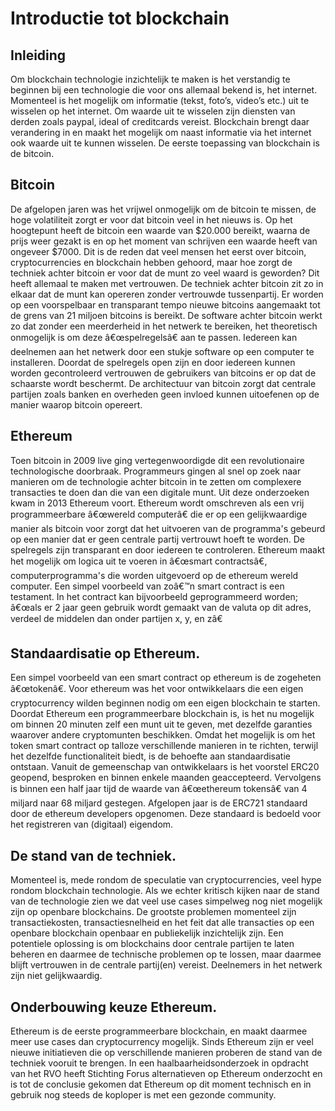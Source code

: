 # Introductie tot blockchain

## Inleiding
Om blockchain technologie inzichtelijk te maken is het verstandig te beginnen bij een technologie die voor ons allemaal bekend is, het internet. Momenteel is het mogelijk om informatie (tekst, foto’s, video’s etc.) uit te wisselen op het internet. Om waarde uit te wisselen zijn diensten van derden zoals paypal, ideal of creditcards vereist. Blockchain brengt daar verandering in en maakt het mogelijk om naast informatie via het internet ook waarde uit te kunnen wisselen. De eerste toepassing van blockchain is de bitcoin.

## Bitcoin
De afgelopen jaren was het vrijwel onmogelijk om de bitcoin te missen, de hoge volatiliteit zorgt er voor dat bitcoin veel in het nieuws is. Op het hoogtepunt heeft de bitcoin een waarde van $20.000 bereikt, waarna de prijs weer gezakt is en op het moment van schrijven een waarde heeft van ongeveer $7000. Dit is de reden dat veel mensen het eerst over bitcoin, cryptocurrencies en blockchain hebben gehoord, maar hoe zorgt de techniek achter bitcoin er voor dat de munt zo veel waard is geworden? Dit heeft allemaal te maken met vertrouwen. De techniek achter bitcoin zit zo in elkaar dat de munt kan opereren zonder vertrouwde tussenpartij. Er worden op een voorspelbaar en transparant tempo nieuwe bitcoins aangemaakt tot de grens van 21 miljoen bitcoins is bereikt. De software achter bitcoin werkt zo dat zonder een meerderheid in het netwerk te bereiken, het theoretisch onmogelijk is om deze â€œspelregelsâ€ aan te passen. Iedereen kan deelnemen aan het netwerk door een stukje software op een computer te installeren. Doordat de spelregels open zijn en door iedereen kunnen worden gecontroleerd vertrouwen de gebruikers van bitcoins er op dat de schaarste wordt beschermt. De architectuur van bitcoin zorgt dat centrale partijen zoals banken en overheden geen invloed kunnen uitoefenen op de manier waarop bitcoin opereert.

## Ethereum
Toen bitcoin in 2009 live ging vertegenwoordigde dit een revolutionaire technologische doorbraak. Programmeurs gingen al snel op zoek naar manieren om de technologie achter bitcoin in te zetten om complexere transacties te doen dan die van een digitale munt. Uit deze onderzoeken kwam in 2013 Ethereum voort. Ethereum wordt omschreven als een vrij programmeerbare â€œwereld computerâ€ die er op een gelijkwaardige manier als bitcoin voor zorgt dat het uitvoeren van de programma's gebeurd op een manier dat er geen centrale partij vertrouwt hoeft te worden. De spelregels zijn transparant en door iedereen te controleren. Ethereum maakt het mogelijk om logica uit te voeren in â€œsmart contractsâ€, computerprogramma's die worden uitgevoerd op de ethereum wereld computer. Een simpel voorbeeld van zoâ€™n smart contract is een testament. In het contract kan bijvoorbeeld geprogrammeerd worden; â€œals er 2 jaar geen gebruik wordt gemaakt van de valuta op dit adres, verdeel de middelen dan onder partijen x, y, en zâ€ 

## Standaardisatie op Ethereum.
Een simpel voorbeeld van een smart contract op ethereum is de zogeheten â€œtokenâ€. Voor ethereum was het voor ontwikkelaars die een eigen cryptocurrency wilden beginnen nodig om een eigen blockchain te starten. Doordat Ethereum een programmeerbare blockchain is, is het nu mogelijk om binnen 20 minuten zelf een munt uit te geven, met dezelfde garanties waarover andere cryptomunten beschikken. Omdat het mogelijk is om het token smart contract op talloze verschillende manieren in te richten, terwijl het dezelfde functionaliteit biedt, is de behoefte aan standaardisatie ontstaan. Vanuit de gemeenschap van ontwikkelaars is het voorstel ERC20 geopend, besproken en binnen enkele maanden geaccepteerd. Vervolgens is binnen een half jaar tijd de waarde van â€œethereum tokensâ€ van 4 miljard naar 68 miljard gestegen. Afgelopen jaar is de ERC721 standaard door de ethereum developers opgenomen. Deze standaard is bedoeld voor het registreren van (digitaal) eigendom.

## De stand van de techniek.
Momenteel is, mede rondom de speculatie van cryptocurrencies, veel hype rondom blockchain technologie. Als we echter kritisch kijken naar de stand van de technologie zien we dat veel use cases simpelweg nog niet mogelijk zijn op openbare blockchains. De grootste problemen momenteel zijn transactiekosten, transactiesnelheid en het feit dat alle transacties op een openbare blockchain openbaar en publiekelijk inzichtelijk zijn. Een potentiele oplossing is om blockchains door centrale partijen te laten beheren en daarmee de technische problemen op te lossen, maar daarmee blijft vertrouwen in de centrale partij(en) vereist. Deelnemers in het netwerk zijn niet gelijkwaardig.

## Onderbouwing keuze Ethereum.
Ethereum is de eerste programmeerbare blockchain, en maakt daarmee meer use cases dan cryptocurrency mogelijk. Sinds Ethereum zijn er veel nieuwe initiatieven die op verschillende manieren proberen de stand van de techniek vooruit te brengen. In een haalbaarheidsonderzoek in opdracht van het RVO heeft Stichting Forus alternatieven op Ethereum onderzocht en is tot de conclusie gekomen dat Ethereum op dit moment technisch en in gebruik nog steeds de koploper is met een gezonde community.